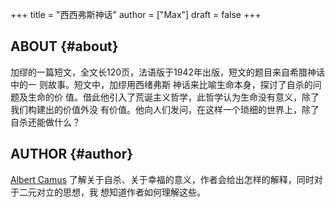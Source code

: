 +++
title = "西西弗斯神话"
author = ["Max"]
draft = false
+++

## ABOUT {#about}

加缪的一篇短文，全文长120页，法语版于1942年出版，短文的题目来自希腊神话中的一
则故事。短文中，加缪用西绪弗斯 神话来比喻生命本身，探讨了自杀的问题及生命的价
值。借此他引入了荒诞主义哲学，此哲学认为生命没有意义，除了我们构建出的价值外没
有价值。他向人们发问，在这样一个琐细的世界上，除了自杀还能做什么？


## AUTHOR {#author}

[Albert Camus](20210731174842-albert_camus.md)
了解关于自杀、关于幸福的意义，作者会给出怎样的解释，同时对于二元对立的思想，我
想知道作者如何理解这些。
